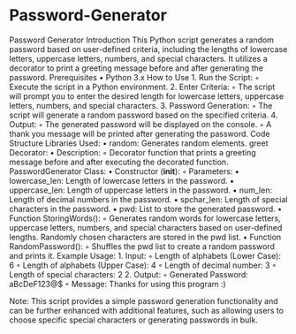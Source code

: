 # Password-Generator
Password Generator
Introduction
This Python script generates a random password based on user-defined criteria, including the lengths of lowercase letters, uppercase letters, numbers, and special characters. It utilizes a decorator to print a greeting message before and after generating the password.
Prerequisites
    • Python 3.x
How to Use
    1. Run the Script:
        ◦ Execute the script in a Python environment.
    2. Enter Criteria:
        ◦ The script will prompt you to enter the desired length for lowercase letters, uppercase letters, numbers, and special characters.
    3. Password Generation:
        ◦ The script will generate a random password based on the specified criteria.
    4. Output:
        ◦ The generated password will be displayed on the console.
        ◦ A thank you message will be printed after generating the password.
Code Structure
Libraries Used:
    • random: Generates random elements.
greet Decorator:
    • Description:
        ◦ Decorator function that prints a greeting message before and after executing the decorated function.
PasswordGenerator Class:
    • Constructor (__init__):
        ◦ Parameters:
            ▪ lowercase_len: Length of lowercase letters in the password.
            ▪ uppercase_len: Length of uppercase letters in the password.
            ▪ num_len: Length of decimal numbers in the password.
            ▪ spchar_len: Length of special characters in the password.
            ▪ pwd: List to store the generated password.
    • Function StoringWords():
        ◦ Generates random words for lowercase letters, uppercase letters, numbers, and special characters based on user-defined lengths. Randomly chosen characters are stored in the pwd list.
    • Function RandomPassword():
        ◦ Shuffles the pwd list to create a random password and prints it.
Example Usage:
    1. Input:
        ◦ Length of alphabets (Lower Case): 6
        ◦ Length of alphabets (Upper Case): 4
        ◦ Length of decimal number: 3
        ◦ Length of special characters: 2
    2. Output:
        ◦ Generated Password: aBcDeF123@$
        ◦ Message: Thanks for using this program :)

Note: This script provides a simple password generation functionality and can be further enhanced with additional features, such as allowing users to choose specific special characters or generating passwords in bulk.
